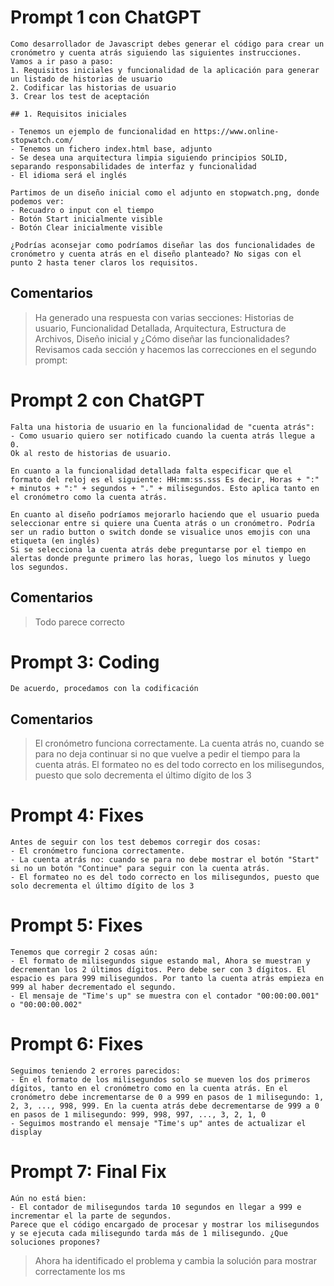 # Prompt 1 con ChatGPT
```
Como desarrollador de Javascript debes generar el código para crear un cronómetro y cuenta atrás siguiendo las siguientes instrucciones.
Vamos a ir paso a paso:
1. Requisitos iniciales y funcionalidad de la aplicación para generar un listado de historias de usuario
2. Codificar las historias de usuario
3. Crear los test de aceptación

## 1. Requisitos iniciales

- Tenemos un ejemplo de funcionalidad en https://www.online-stopwatch.com/ 
- Tenemos un fichero index.html base, adjunto
- Se desea una arquitectura limpia siguiendo principios SOLID, separando responsabilidades de interfaz y funcionalidad
- El idioma será el inglés

Partimos de un diseño inicial como el adjunto en stopwatch.png, donde podemos ver:
- Recuadro o input con el tiempo
- Botón Start inicialmente visible
- Botón Clear inicialmente visible

¿Podrías aconsejar como podríamos diseñar las dos funcionalidades de cronómetro y cuenta atrás en el diseño planteado? No sigas con el punto 2 hasta tener claros los requisitos.
```

## Comentarios
> Ha generado una respuesta con varias secciones: Historias de usuario, Funcionalidad Detallada, Arquitectura, Estructura de Archivos, Diseño inicial y ¿Cómo diseñar las funcionalidades?
> Revisamos cada sección y hacemos las correcciones en el segundo prompt:


# Prompt 2 con ChatGPT
```
Falta una historia de usuario en la funcionalidad de "cuenta atrás":
- Como usuario quiero ser notificado cuando la cuenta atrás llegue a 0.
Ok al resto de historias de usuario.

En cuanto a la funcionalidad detallada falta especificar que el formato del reloj es el siguiente: HH:mm:ss.sss Es decir, Horas + ":" + minutos + ":" + segundos + "." + milisegundos. Esto aplica tanto en el cronómetro como la cuenta atrás.

En cuanto al diseño podríamos mejorarlo haciendo que el usuario pueda seleccionar entre si quiere una Cuenta atrás o un cronómetro. Podría ser un radio button o switch donde se visualice unos emojis con una etiqueta (en inglés)
Si se selecciona la cuenta atrás debe preguntarse por el tiempo en alertas donde pregunte primero las horas, luego los minutos y luego los segundos.
```

## Comentarios
> Todo parece correcto

# Prompt 3: Coding
```
De acuerdo, procedamos con la codificación
```

## Comentarios
> El cronómetro funciona correctamente.
> La cuenta atrás no, cuando se para no deja continuar si no que vuelve a pedir el tiempo para la cuenta atrás.
> El formateo no es del todo correcto en los milisegundos, puesto que solo decrementa el último dígito de los 3


# Prompt 4: Fixes
```
Antes de seguir con los test debemos corregir dos cosas:
- El cronómetro funciona correctamente.
- La cuenta atrás no: cuando se para no debe mostrar el botón "Start" si no un botón "Continue" para seguir con la cuenta atrás.
- El formateo no es del todo correcto en los milisegundos, puesto que solo decrementa el último dígito de los 3
```

# Prompt 5: Fixes
```
Tenemos que corregir 2 cosas aún:
- El formato de milisegundos sigue estando mal, Ahora se muestran y decrementan los 2 últimos dígitos. Pero debe ser con 3 dígitos. El espacio es para 999 milisegundos. Por tanto la cuenta atrás empieza en 999 al haber decrementado el segundo.
- El mensaje de "Time's up" se muestra con el contador "00:00:00.001" o "00:00:00.002"
```

# Prompt 6: Fixes
```
Seguimos teniendo 2 errores parecidos:
- En el formato de los milisegundos solo se mueven los dos primeros dígitos, tanto en el cronómetro como en la cuenta atrás. En el cronómetro debe incrementarse de 0 a 999 en pasos de 1 milisegundo: 1, 2, 3, ..., 998, 999. En la cuenta atrás debe decrementarse de 999 a 0 en pasos de 1 milisegundo: 999, 998, 997, ..., 3, 2, 1, 0
- Seguimos mostrando el mensaje "Time's up" antes de actualizar el display
```

# Prompt 7: Final Fix
```
Aún no está bien: 
- El contador de milisegundos tarda 10 segundos en llegar a 999 e incrementar el la parte de segundos. 
Parece que el código encargado de procesar y mostrar los milisegundos y se ejecuta cada milisegundo tarda más de 1 milisegundo. ¿Que soluciones propones?
```

> Ahora ha identificado el problema y cambia la solución para mostrar correctamente los ms